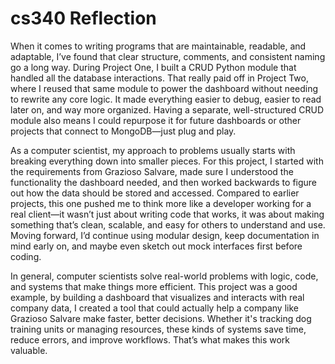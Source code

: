 # cs340 Reflection

When it comes to writing programs that are maintainable, readable, and adaptable, I’ve found that clear structure, comments, and consistent naming go a long way. During Project One, I built a CRUD Python module that handled all the database interactions. That really paid off in Project Two, where I reused that same module to power the dashboard without needing to rewrite any core logic. It made everything easier to debug, easier to read later on, and way more organized. Having a separate, well-structured CRUD module also means I could repurpose it for future dashboards or other projects that connect to MongoDB—just plug and play.

As a computer scientist, my approach to problems usually starts with breaking everything down into smaller pieces. For this project, I started with the requirements from Grazioso Salvare, made sure I understood the functionality the dashboard needed, and then worked backwards to figure out how the data should be stored and accessed. Compared to earlier projects, this one pushed me to think more like a developer working for a real client—it wasn’t just about writing code that works, it was about making something that’s clean, scalable, and easy for others to understand and use. Moving forward, I’d continue using modular design, keep documentation in mind early on, and maybe even sketch out mock interfaces first before coding.

In general, computer scientists solve real-world problems with logic, code, and systems that make things more efficient. This project was a good example, by building a dashboard that visualizes and interacts with real company data, I created a tool that could actually help a company like Grazioso Salvare make faster, better decisions. Whether it's tracking dog training units or managing resources, these kinds of systems save time, reduce errors, and improve workflows. That’s what makes this work valuable.

